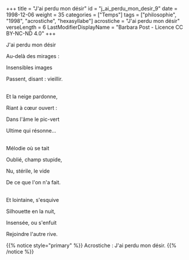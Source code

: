 +++
title = "J'ai perdu mon désir"
id = "j_ai_perdu_mon_desir_9"
date = 1998-12-06
weight = 35
categories = ["Temps"]
tags = ["philosophie", "1998", "acrostiche", "hexasyllabe"]
acrostiche = "J'ai perdu mon désir"
verseLength = 6
LastModifierDisplayName = "Barbara Post - Licence CC BY-NC-ND 4.0"
+++

J'ai perdu mon désir

Au-delà des mirages :

Insensibles images

Passent, disant : vieillir.

 \
Et la neige pardonne,

Riant à cœur ouvert :

Dans l'âme le pic-vert

Ultime qui résonne...

 \
Mélodie où se tait

Oublié, champ stupide,

Nu, stérile, le vide

De ce que l'on n'a fait.

 \
Et lointaine, s'esquive

Silhouette en la nuit,

Insensée, ou s'enfuit

Rejoindre l'autre rive.

{{% notice style="primary" %}}
Acrostiche : J'ai perdu mon désir.
{{% /notice %}}
